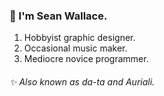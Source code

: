 ### 💙 I'm Sean Wallace.
1. Hobbyist graphic designer.
2. Occasional music maker.
3. Mediocre novice programmer.
###### ✨ Also known as da-ta and Auriali.
